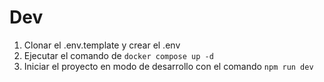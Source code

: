 # Dev

1. Clonar el .env.template y crear el .env
2. Ejecutar el comando de `docker compose up -d`
3. Iniciar el proyecto en modo de desarrollo con el comando `npm run dev`
